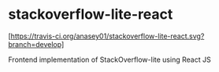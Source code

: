 # stackoverflow-lite-react
[https://travis-ci.org/anasey01/stackoverflow-lite-react.svg?branch=develop]

Frontend implementation of StackOverflow-lite using React JS
